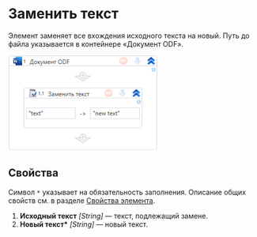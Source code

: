 # Заменить текст

Элемент заменяет все вхождения исходного текста на новый. Путь до файла указывается в контейнере «Документ ODF».

![](<../../../../.gitbook/assets1/windows_items/odf-text-replace.png>)


## Свойства
Символ `*` указывает на обязательность заполнения. Описание общих свойств см. в разделе [Свойства элемента](https://docs.primo-rpa.ru/primo-rpa/primo-studio/process/elements#svoistva-elementa).

1. **Исходный текст** *[String]* — текст, подлежащий замене.
2. **Новый текст\*** *[String]* — новый текст.

